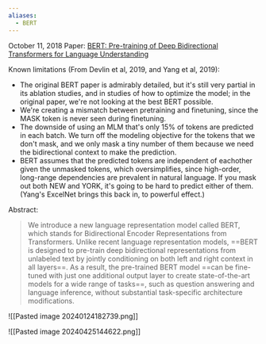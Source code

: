 ```yaml
---
aliases:
  - BERT
---
```

October 11, 2018
Paper: [BERT: Pre-training of Deep Bidirectional Transformers for Language Understanding](https://arxiv.org/abs/1810.04805)

Known limitations (From Devlin et al, 2019, and Yang et al, 2019):
- The original BERT paper is admirably detailed, but it's still very partial in its ablation studies, and in studies of how to optimize the model; in the original paper, we're not looking at the best BERT possible.
- We're creating a mismatch between pretraining and finetuning, since the MASK token is never seen during finetuning.
- The downside of using an MLM that's only 15% of tokens are predicted in each batch. We turn off the modeling objective for the tokens that we don't mask, and we only mask a tiny number of them because we need the bidirectional context to make the prediction.
- BERT assumes that the predicted tokens are independent of eachother given the unmasked tokens, which oversimplifies, since high-order, long-range dependencies are prevalent in natural language. If you mask out both NEW and YORK, it's going to be hard to predict either of them. (Yang's ExcelNet brings this back in, to powerful effect.)

Abstract:
> We introduce a new language representation model called BERT, which stands for Bidirectional Encoder Representations from Transformers. Unlike recent language representation models, ==BERT is designed to pre-train deep bidirectional representations from unlabeled text by jointly conditioning on both left and right context in all layers==. As a result, the pre-trained BERT model ==can be fine-tuned with just one additional output layer to create state-of-the-art models for a wide range of tasks==, such as question answering and language inference, without substantial task-specific architecture modifications.


![[Pasted image 20240124182739.png]]

![[Pasted image 20240425144622.png]]